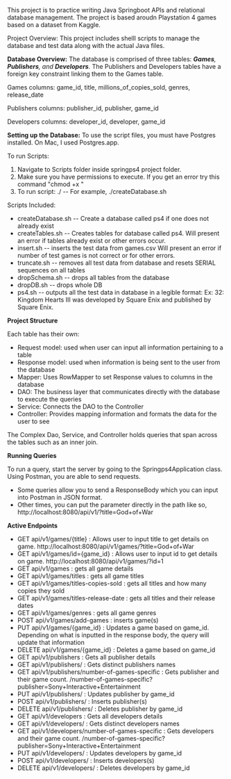 This project is to practice writing Java Springboot APIs and relational database management. The project is based aroudn Playstation 4 games based on a dataset from Kaggle. 

Project Overview:
This project includes shelll scripts to manage the database and test data along with the actual Java files. 

**Database Overview:**
The database is comprised of three tables: _**Games**, **Publishers**, and **Developers**._ The Publishers and Developers tables have a foreign key constraint linking them to the Games table. 

Games columns: game_id, title, millions_of_copies_sold, genres, release_date

Publishers columns: publisher_id, publisher, game_id

Developers columns: developer_id, developer, game_id

**Setting up the Database:**
To use the script files, you must have Postgres installed. On Mac, I used Postgres.app. 

To run Scripts:
  1. Navigate to Scripts folder inside springps4 project folder.
  2. Make sure you have permissions to execute. If you get an error try this command "chmod +x "
  3. To run script: ./ -- For example, ./createDatabase.sh

Scripts Included:
  - createDatabase.sh -- Create a database called ps4 if one does not already exist
  - createTables.sh -- Creates tables for database called ps4. Will present an error if tables already exist or other errors occur.
  - insert.sh -- inserts the test data from games.csv Will present an error if number of test games is not correct or for other errors.
  - truncate.sh -- removes all test data from database and resets SERIAL sequences on all tables
  - dropSchema.sh -- drops all tables from the database
  - dropDB.sh -- drops whole DB
  - ps4.sh -- outputs all the test data in database in a legible format: Ex: 32: Kingdom Hearts III was developed by Square Enix and published by Square Enix.

**Project Structure**

Each table has their own:
  - Request model: used when user can input all information pertaining to a table
  - Response model: used when information is being sent to the user from the database
  - Mapper: Uses RowMapper to set Response values to columns in the database
  - DAO: The business layer that communicates directly with the database to execute the queries
  - Service: Connects the DAO to the Controller
  - Controller: Provides mapping information and formats the data for the user to see

The Complex Dao, Service, and Controller holds queries that span across the tables such as an inner join. 

**Running Queries**

To run a query, start the server by going to the Springps4Application class. Using Postman, you are able to send requests. 
 - Some queries allow you to send a ResponseBody which you can input into Postman in JSON format.
 - Other times, you can put the parameter directly in the path like so, http://localhost:8080/api/v1/?title=God+of+War

**Active Endpoints**
 - GET api/v1/games/{title} : Allows user to input title to get details on game. http://localhost:8080/api/v1/games/?title=God+of+War
 - GET api/v1/games/id={game_id} : Allows user to input id to get details on game. http://localhost:8080/api/v1/games/?id=1
 - GET api/v1/games : gets all game details
 - GET api/v1/games/titles : gets all game titles
 - GET api/v1/games/titles-copies-sold : gets all titles and how many copies they sold 
 - GET api/v1/games/titles-release-date : gets all titles and their release dates
 - GET api/v1/games/genres : gets all game genres
 - POST api/v1/games/add-games : inserts game(s)
 - PUT api/v1/games/{game_id} : Updates a game based on game_id. Depending on what is inputted in the response body, the query will update that information
 - DELETE api/v1/games/{game_id} : Deletes a game based on game_id
 - GET api/v1/publishers : Gets all publisher details
 - GET api/v1/publishers/ : Gets distinct publishers names
 - GET api/v1/publishers/number-of-games-specific : Gets publisher and their game count. /number-of-games-specific?publisher=Sony+Interactive+Entertainment
 - PUT api/v1/publishers/ : Updates publisher by game_id
 - POST api/v1/publishers/ : Inserts publisher(s)
 - DELETE api/v1/publishers/ : Deletes publisher by game_id
 - GET api/v1/developers : Gets all developers details
 - GET api/v1/developers/ : Gets distinct developers names
 - GET api/v1/developers/number-of-games-specific : Gets developers and their game count. /number-of-games-specific?publisher=Sony+Interactive+Entertainment
 - PUT api/v1/developers/ : Updates developers by game_id
 - POST api/v1/developers/ : Inserts developers(s)
 - DELETE api/v1/developers/ : Deletes developers by game_id

